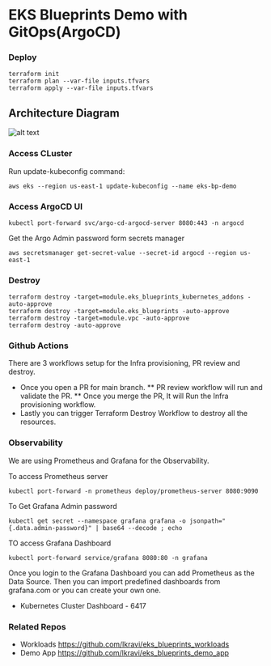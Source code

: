 # EKS Blueprints Demo with GitOps(ArgoCD)

### Deploy
```
terraform init
terraform plan --var-file inputs.tfvars
terraform apply --var-file inputs.tfvars
```

## Architecture Diagram
![alt text](https://github.com/lkravi/eks_blueprints/blob/main/static/eks_bp.png)

### Access CLuster
Run update-kubeconfig command:
```
aws eks --region us-east-1 update-kubeconfig --name eks-bp-demo
```

### Access ArgoCD UI
```
kubectl port-forward svc/argo-cd-argocd-server 8080:443 -n argocd
```

Get the Argo Admin password form secrets manager
```
aws secretsmanager get-secret-value --secret-id argocd --region us-east-1
```


### Destroy
```
terraform destroy -target=module.eks_blueprints_kubernetes_addons -auto-approve
terraform destroy -target=module.eks_blueprints -auto-approve
terraform destroy -target=module.vpc -auto-approve
terraform destroy -auto-approve
```

### Github Actions
There are 3 workflows setup for the Infra provisioning, PR review and destroy.
* Once you open a PR for main branch.
    ** PR review workflow will run and validate the PR.
    ** Once you merge the PR, It will Run the Infra provisioning workflow.
* Lastly you can trigger Terraform Destroy Workflow to destroy all the resources. 


### Observability

We are using Prometheus and Grafana for the Observability.

To access Prometheus server
```
kubectl port-forward -n prometheus deploy/prometheus-server 8080:9090
```

To Get Grafana Admin password
```
kubectl get secret --namespace grafana grafana -o jsonpath="{.data.admin-password}" | base64 --decode ; echo
```

TO access Grafana Dashboard
```
kubectl port-forward service/grafana 8080:80 -n grafana
```

Once you login to the Grafana Dashboard you can add Prometheus as the Data Source. 
Then you can import predefined dashboards from grafana.com or you can create your own one.
* Kubernetes Cluster Dashboard - 6417

### Related Repos
- Workloads https://github.com/lkravi/eks_blueprints_workloads
- Demo App https://github.com/lkravi/eks_blueprints_demo_app

